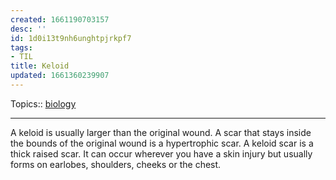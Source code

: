 ```yaml
---
created: 1661190703157
desc: ''
id: 1d0i13t9nh6unghtpjrkpf7
tags:
- TIL
title: Keloid
updated: 1661360239907
---
```

   
Topics::  [biology](../topics/biology.md)   
   
   
---   
   
A keloid is usually larger than the original wound. A scar that stays inside the bounds of the original wound is a hypertrophic scar. A keloid scar is a thick raised scar. It can occur wherever you have a skin injury but usually forms on earlobes, shoulders, cheeks or the chest.